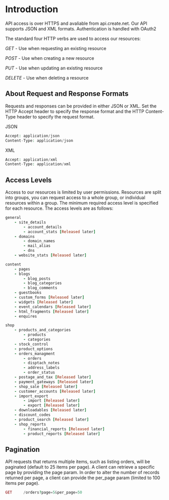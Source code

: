 # Introduction

API access is over HTTPS and avaliable from api.create.net. Our API supports JSON and XML formats. Authentication is handled with OAuth2

The standard four HTTP verbs are used to access our resources:

*GET* - Use when requesting an existing resource

*POST* - Use when creating a new resource

*PUT* - Use when updating an existing resource

*DELETE* - Use when deleting a resource

## About Request and Response Formats

Requests and responses can be provided in either JSON or XML. Set the HTTP Accept header to specify the response format and the HTTP Content-Type header to specify the request format.

JSON 

```php
Accept: application/json
Content-Type: application/json
```

XML

```php
Accept: application/xml
Content-Type: application/xml
```

## Access Levels

Access to our resources is limited by user permissions. Resources are split into groups, you can request access to a whole group, or individual resources within a group. The minimum required access level is specified for each resource. The access levels are as follows:

```ruby
general
	- site_details
		- account_details
		- account_stats [Released later]  
	- domains
		- domain_names
		- mail_alias
		- dns
	- website_stats [Released later]  

content
	- pages
	- blogs
		- blog_posts
		- blog_categories
		- blog_comments
	- guestbooks
	- custom_forms [Released later]  
	- widgets [Released later]  
	- event_calendars [Released later]  
	- html_fragments [Released later]  
	- enquires

shop
	- products_and_categories
		- products
		- categories
	- stock_control
	- product_options
	- orders_managment
		- orders
		- disptach_notes 
		- address_labels
		- order_status
	- postage_and_tax [Released later]  
	- payment_gateways [Released later]  
	- shop_sale [Released later]  
	- customer_accounts [Released later]  
	- import_export
		- import [Released later]  
		- export [Released later]  
	- downloadables [Released later]  
	- discount_codes
	- product_search [Released later]  
	- shop_reports
		- financial_reports [Released later]  
		- product_reports [Released later]  
```

## Pagination

API requests that returns multiple items, such as listing orders, will be paginated (default to 25 items per page). A client can retrieve a specific page by providing the page param. In order to alter the number of records returned per page, a client can provide the per_page param (limited to 100 items per page).

```php
GET		/orders?page=5&per_page=50
```